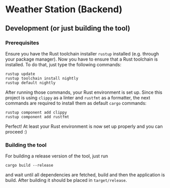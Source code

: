 # Weather Station (Backend)

## Development (or just building the tool)

### Prerequisites
Ensure you have the Rust toolchain installer `rustup` installed (e.g. through your
package manager). Now you have to ensure that a Rust toolchain is installed. To do that,
just type the following commands:

```text
rustup update
rustup toolchain install nightly
rustup default nightly
```

After running those commands, your Rust environment is set up. Since this project is using
`clippy` as a linter and `rustfmt` as a formatter, the next commands are required to install
them as default `cargo` commands:

```text
rustup component add clippy
rustup component add rustfmt
```

Perfect! At least your Rust environment is now set up properly and you can proceed :)

### Building the tool
For building a release version of the tool, just run

```text
cargo build --release
```

and wait until all dependencies are fetched, build and then the application is build. After
building it should be placed in `target/release`.
